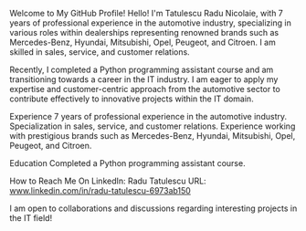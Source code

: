 Welcome to My GitHub Profile!
Hello! I'm Tatulescu Radu Nicolaie, with 7 years of professional experience in the automotive industry, specializing in various roles within dealerships representing renowned brands such as Mercedes-Benz, Hyundai, Mitsubishi, Opel, Peugeot, and Citroen. I am skilled in sales, service, and customer relations.

Recently, I completed a Python programming assistant course and am transitioning towards a career in the IT industry. I am eager to apply my expertise and customer-centric approach from the automotive sector to contribute effectively to innovative projects within the IT domain.

Experience
7 years of professional experience in the automotive industry.
Specialization in sales, service, and customer relations.
Experience working with prestigious brands such as Mercedes-Benz, Hyundai, Mitsubishi, Opel, Peugeot, and Citroen.

Education
Completed a Python programming assistant course.

How to Reach Me
On LinkedIn: Radu Tatulescu
URL: www.linkedin.com/in/radu-tatulescu-6973ab150

I am open to collaborations and discussions regarding interesting projects in the IT field!
